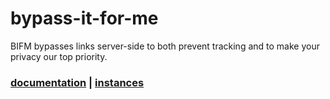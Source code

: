 # bypass-it-for-me
BIFM bypasses links server-side to both prevent tracking and to make your privacy our top priority.

### [documentation](./docs/README.md) | [instances](./docs/instances.md)
